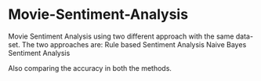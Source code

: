 # Movie-Sentiment-Analysis
Movie Sentiment Analysis using two different approach with the same data-set.
The two approaches are: Rule based Sentiment Analysis
                        Naive Bayes Sentiment Analysis
                        
Also comparing the accuracy in both the methods.
